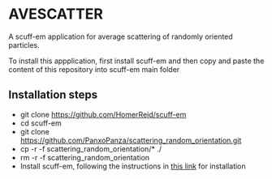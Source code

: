 # AVESCATTER
A scuff-em application for average scattering of randomly oriented particles.

To install this appplication, first install scuff-em and then copy and paste the content of this repository into scuff-em main folder

## Installation steps
- git clone https://github.com/HomerReid/scuff-em
- cd scuff-em
- git clone https://github.com/PanxoPanza/scattering_random_orientation.git
- cp -r -f scattering_random_orientation/* ./
- rm -r -f scattering_random_orientation
- Install scuff-em, following the instructions in [this link](http://homerreid.github.io/scuff-em-documentation/reference/Installing) for installation
